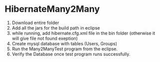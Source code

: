 # HibernateMany2Many

1. Download entire folder
2. Add all the jars for the build path in eclipse
3. while running, add hibernate.cfg.xml file in the bin folder (otherwise it will give file not found exeption)
4. Create mysql database with tables (Users, Groups)
5. Run the Many2ManyTest program from the eclipse.
6. Verify the Database once test program runs successfully.
